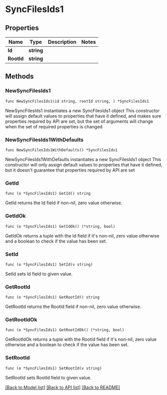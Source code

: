 # SyncFilesIds1

## Properties

Name | Type | Description | Notes
------------ | ------------- | ------------- | -------------
**Id** | **string** |  | 
**RootId** | **string** |  | 

## Methods

### NewSyncFilesIds1

`func NewSyncFilesIds1(id string, rootId string, ) *SyncFilesIds1`

NewSyncFilesIds1 instantiates a new SyncFilesIds1 object
This constructor will assign default values to properties that have it defined,
and makes sure properties required by API are set, but the set of arguments
will change when the set of required properties is changed

### NewSyncFilesIds1WithDefaults

`func NewSyncFilesIds1WithDefaults() *SyncFilesIds1`

NewSyncFilesIds1WithDefaults instantiates a new SyncFilesIds1 object
This constructor will only assign default values to properties that have it defined,
but it doesn't guarantee that properties required by API are set

### GetId

`func (o *SyncFilesIds1) GetId() string`

GetId returns the Id field if non-nil, zero value otherwise.

### GetIdOk

`func (o *SyncFilesIds1) GetIdOk() (*string, bool)`

GetIdOk returns a tuple with the Id field if it's non-nil, zero value otherwise
and a boolean to check if the value has been set.

### SetId

`func (o *SyncFilesIds1) SetId(v string)`

SetId sets Id field to given value.


### GetRootId

`func (o *SyncFilesIds1) GetRootId() string`

GetRootId returns the RootId field if non-nil, zero value otherwise.

### GetRootIdOk

`func (o *SyncFilesIds1) GetRootIdOk() (*string, bool)`

GetRootIdOk returns a tuple with the RootId field if it's non-nil, zero value otherwise
and a boolean to check if the value has been set.

### SetRootId

`func (o *SyncFilesIds1) SetRootId(v string)`

SetRootId sets RootId field to given value.



[[Back to Model list]](../README.md#documentation-for-models) [[Back to API list]](../README.md#documentation-for-api-endpoints) [[Back to README]](../README.md)


